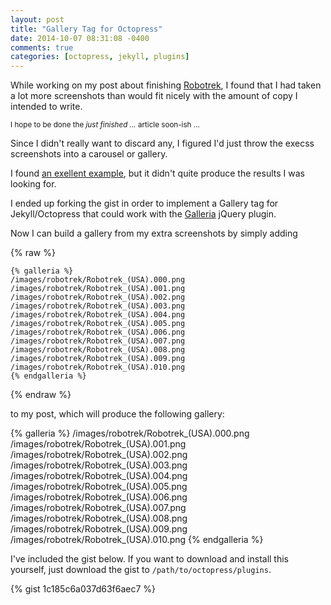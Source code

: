 ```yaml
---
layout: post
title: "Gallery Tag for Octopress"
date: 2014-10-07 08:31:08 -0400
comments: true
categories: [octopress, jekyll, plugins]
---
```


While working on my post about finishing [Robotrek](http://en.wikipedia.org/wiki/Robotrek), I found that I had taken a lot more screenshots than would fit nicely with the amount of copy I intended to write.

<small>I hope to be done the *just finished ...* article soon-ish ...</small>

Since I didn't really want to discard any, I figured I'd just throw the execss screenshots into a carousel or gallery.

I found [an exellent example](https://gist.github.com/kyv/5667902), but it didn't quite produce the results I was looking for.

<!-- more -->

I ended up forking the gist in order to implement a Gallery tag for Jekyll/Octopress that could work with the [Galleria](http://galleria.io/) jQuery plugin.

Now I can build a gallery from my extra screenshots by simply adding

{% raw %}
```
{% galleria %}
/images/robotrek/Robotrek_(USA).000.png
/images/robotrek/Robotrek_(USA).001.png
/images/robotrek/Robotrek_(USA).002.png
/images/robotrek/Robotrek_(USA).003.png
/images/robotrek/Robotrek_(USA).004.png
/images/robotrek/Robotrek_(USA).005.png
/images/robotrek/Robotrek_(USA).006.png
/images/robotrek/Robotrek_(USA).007.png
/images/robotrek/Robotrek_(USA).008.png
/images/robotrek/Robotrek_(USA).009.png
/images/robotrek/Robotrek_(USA).010.png
{% endgalleria %}
```
{% endraw %}

to my post, which will produce the following gallery:

{% galleria %}
/images/robotrek/Robotrek_(USA).000.png
/images/robotrek/Robotrek_(USA).001.png
/images/robotrek/Robotrek_(USA).002.png
/images/robotrek/Robotrek_(USA).003.png
/images/robotrek/Robotrek_(USA).004.png
/images/robotrek/Robotrek_(USA).005.png
/images/robotrek/Robotrek_(USA).006.png
/images/robotrek/Robotrek_(USA).007.png
/images/robotrek/Robotrek_(USA).008.png
/images/robotrek/Robotrek_(USA).009.png
/images/robotrek/Robotrek_(USA).010.png
{% endgalleria %}

I've included the gist below. If you want to download and install this yourself, just download the gist to `/path/to/octopress/plugins`.

{% gist 1c185c6a037d63f6aec7 %}